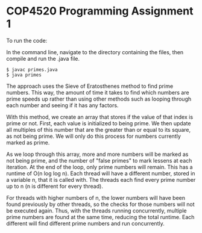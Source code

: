 # COP4520 Programming Assignment 1

To run the code:

In the command line, navigate to the directory containing the files, then compile and run the .java file.

```
$ javac primes.java
$ java primes
```

The approach uses the Sieve of Eratosthenes method to find prime numbers. This way, the amount of time it takes to find which numbers are prime speeds up rather than using other methods such as looping through each number and seeing if it has any factors. 

With this method, we create an array that stores if the value of that index is prime or not. First, each value is initialized to being prime. We then update all multiples of this number that are the greater than or equal to its square, as not being prime. We will only do this process for numbers currently marked as prime.

As we loop through this array, more and more numbers will be marked as not being prime, and the number of "false primes" to mark lessens at each iteration. At the end of the loop, only prime numbers will remain. This has a runtime of O(n log log n). Each thread will have a different number, stored in a variable n, that it is called with. The threads each find every prime number up to n (n is different for every thread). 

For threads with higher numbers of n, the lower numbers will have been found previously by other threads, so the checks for those numbers will not be executed again. Thus, with the threads running concurrently, multiple prime numbers are found at the same time, reducing the total runtime. Each different will find different prime numbers and run concurrently.
